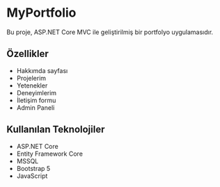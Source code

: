 # MyPortfolio

Bu proje, ASP.NET Core MVC ile geliştirilmiş bir portfolyo uygulamasıdır.  

## Özellikler
- Hakkımda sayfası
- Projelerim
- Yetenekler
- Deneyimlerim
- İletişim formu
- Admin Paneli

## Kullanılan Teknolojiler
- ASP.NET Core
- Entity Framework Core
- MSSQL
- Bootstrap 5
- JavaScript

